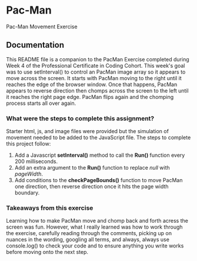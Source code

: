 # Pac-Man
Pac-Man Movement Exercise

## Documentation

This README file is a companion to the PacMan Exercise completed during Week 4 of the Professional Certificate in Coding Cohort. This week's goal was to use setInterval() to control an PacMan image array so it appears to move across the screen. It starts with PacMan moving to the right until it reaches the edge of the browser window. Once that happens, PacMan appears to reverse direction then chomps across the screen to the left until it reaches the right page edge. PacMan flips again and the chomping process starts all over again.


### What were the steps to complete this assignment? 

Starter html, js, and image files were provided but the simulation of movement needed to be added to the JavaScript file. The steps to complete this project follow:
1. Add a Javascript **setInterval()** method to call the **Run()** function every 200 milliseconds.
2. Add an extra argument to the **Run()** function to replace *null* with *pageWidth*.
3. Add conditions to the **checkPageBounds()** function to move PacMan one direction, then reverse direction once it hits the page width boundary.

### Takeaways from this exercise

Learning how to make PacMan move and chomp back and forth acress the screen was fun. However, what I really learned was how to work through the exercise, carefully reading through the comments, picking up on nuances in the wording, googling all terms, and always, always use console.log() to check your code and to ensure anything you write works before moving onto the next step.


